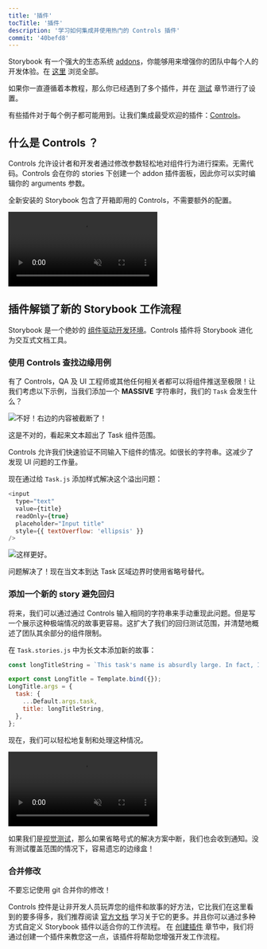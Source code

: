 ```yaml
---
title: '插件'
tocTitle: '插件'
description: '学习如何集成并使用热门的 Controls 插件'
commit: '40befd8'
---
```


Storybook 有一个强大的生态系统 [addons](https://storybook.js.org/docs/react/configure/storybook-addons)，你能够用来增强你的团队中每个人的开发体验。在 [这里](https://storybook.js.org/addons) 浏览全部。

如果你一直遵循着本教程，那么你已经遇到了多个插件，并在 [测试](/intro-to-storybook/react/zh-CN/test/) 章节进行了设置。

有些插件对于每个例子都可能用到。让我们集成最受欢迎的插件：[Controls](https://storybook.js.org/docs/react/essentials/controls)。

## 什么是 Controls ？

Controls 允许设计者和开发者通过修改参数轻松地对组件行为进行探索。无需代码。Controls 会在你的 stories 下创建一个 addon 插件面板，因此你可以实时编辑你的 arguments 参数。

全新安装的 Storybook 包含了开箱即用的 Controls，不需要额外的配置。

<video autoPlay muted playsInline loop>
  <source
    src="/intro-to-storybook/controls-in-action.mp4"
    type="video/mp4"
  />
</video>

## 插件解锁了新的 Storybook 工作流程

Storybook 是一个绝妙的 [组件驱动开发环境](https://www.componentdriven.org/)。Controls 插件将 Storybook 进化为交互式文档工具。

### 使用 Controls 查找边缘用例

有了 Controls，QA 及 UI 工程师或其他任何相关者都可以将组件推送至极限！让我们考虑以下示例，当我们添加一个 **MASSIVE** 字符串时，我们的 `Task` 会发生什么？

![不好！右边的内容被截断了！](/intro-to-storybook/task-edge-case.png)

这是不对的，看起来文本超出了 Task 组件范围。

Controls 允许我们快速验证不同输入下组件的情况。如很长的字符串。这减少了发现 UI 问题的工作量。

现在通过给 `Task.js` 添加样式解决这个溢出问题：

```js:title=src/components/Task.js
<input
  type="text"
  value={title}
  readOnly={true}
  placeholder="Input title"
  style={{ textOverflow: 'ellipsis' }}
/>
```

![这样更好。](/intro-to-storybook/edge-case-solved-with-controls.png)

问题解决了！现在当文本到达 Task 区域边界时使用省略号替代。

### 添加一个新的 story 避免回归

将来，我们可以通过通过 Controls 输入相同的字符串来手动重现此问题。但是写一个展示这种极端情况的故事更容易。这扩大了我们的回归测试范围，并清楚地概述了团队其余部分的组件限制。

在 `Task.stories.js` 中为长文本添加新的故事：

```js:title=src/components/Task.stories.js
const longTitleString = `This task's name is absurdly large. In fact, I think if I keep going I might end up with content overflow. What will happen? The star that represents a pinned task could have text overlapping. The text could cut-off abruptly when it reaches the star. I hope not!`;

export const LongTitle = Template.bind({});
LongTitle.args = {
  task: {
    ...Default.args.task,
    title: longTitleString,
  },
};
```

现在，我们可以轻松地复制和处理这种情况。

<video autoPlay muted playsInline loop>
  <source
    src="/intro-to-storybook/task-stories-long-title.mp4"
    type="video/mp4"
  />
</video>

如果我们是[视觉测试](/intro-to-storybook/react/zh-CN/test/)，那么如果省略号式的解决方案中断，我们也会收到通知。没有测试覆盖范围的情况下，容易遗忘的边缘盒！

### 合并修改

不要忘记使用 git 合并你的修改！

<div class="aside"><p>Controls 控件是让非开发人员玩弄您的组件和故事的好方法，它比我们在这里看到的要多得多，我们推荐阅读 <a href="https://storybook.js.org/docs/react/essentials/controls">官方文档</a> 学习关于它的更多。并且你可以通过多种方式自定义 Storybook 插件以适合你的工作流程。 在 <a href="https://storybook.js.org/docs/react/addons/writing-addons">创建插件</a> 章节中，我们将通过创建一个插件来教您这一点，该插件将帮助您增强开发工作流程。</p></div>
